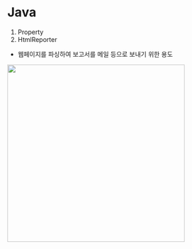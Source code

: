 # Java 

1. Property
1. HtmlReporter
- 웹페이지를 파싱하여 보고서를 메일 등으로 보내기 위한 용도
<img src="https://user-images.githubusercontent.com/7992834/99236405-80db4500-283a-11eb-857f-7c01b6cb4bb0.png" width="400">
